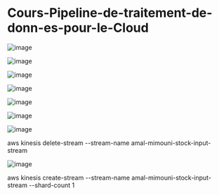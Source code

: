 # Cours-Pipeline-de-traitement-de-donn-es-pour-le-Cloud

![image](https://user-images.githubusercontent.com/105076907/205955269-f2cd047f-c944-4b21-b6f0-6b9701c58505.png)

![image](https://user-images.githubusercontent.com/105076907/205955626-732a9afd-7e86-44dc-a820-22245f494cfb.png)

![image](https://user-images.githubusercontent.com/105076907/205955916-28246546-20be-4552-a1dc-5842168c237b.png)

![image](https://user-images.githubusercontent.com/105076907/205957635-7ee8d558-d56f-4ec1-a41e-f03e04e87afc.png)

![image](https://user-images.githubusercontent.com/105076907/205957731-c6d07d54-19d2-47fb-a39a-4f9f34cd6ea8.png)

![image](https://user-images.githubusercontent.com/105076907/205958728-445dbbb3-0f66-47e0-8da9-328bdc48a08e.png)

![image](https://user-images.githubusercontent.com/105076907/205959804-671625c1-378a-437c-991d-18116314f063.png)

aws kinesis delete-stream --stream-name amal-mimouni-stock-input-stream

![image](https://user-images.githubusercontent.com/105076907/205960041-9d0c9419-cfdd-46c2-ad76-d4930e168aae.png)

aws kinesis create-stream --stream-name amal-mimouni-stock-input-stream --shard-count 1

